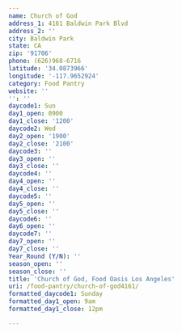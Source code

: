 ```yaml
---
name: Church of God
address_1: 4161 Baldwin Park Blvd
address_2: ''
city: Baldwin Park
state: CA
zip: '91706'
phone: (626)968-6716
latitude: '34.0873966'
longitude: '-117.9652924'
category: Food Pantry
website: ''
'': ''
daycode1: Sun
day1_open: 0900
day1_close: '1200'
daycode2: Wed
day2_open: '1900'
day2_close: '2100'
daycode3: ''
day3_open: ''
day3_close: ''
daycode4: ''
day4_open: ''
day4_close: ''
daycode5: ''
day5_open: ''
day5_close: ''
daycode6: ''
day6_open: ''
daycode7: ''
day7_open: ''
day7_close: ''
Year_Round (Y/N): ''
season_open: ''
season_close: ''
title: 'Church of God, Food Oasis Los Angeles'
uri: /food-pantry/church-of-god4161/
formatted_daycode1: Sunday
formatted_day1_open: 9am
formatted_day1_close: 12pm

---
```

